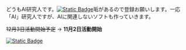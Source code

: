 どうもAI研究人です。[![Static Badge](https://img.shields.io/badge/YouTube-red?logo=youtube)](http://www.youtube.com/@AIITScience)垢があるので登録お願いします。一応「AI」研究人ですが、AIに関連しないソフトも作っていきます。

~~12月3日活動開始予定~~ → **11月2日活動開始**

[![Static Badge](https://img.shields.io/badge/Follow-black?logo=github)](https://github.com/AIITScience)
